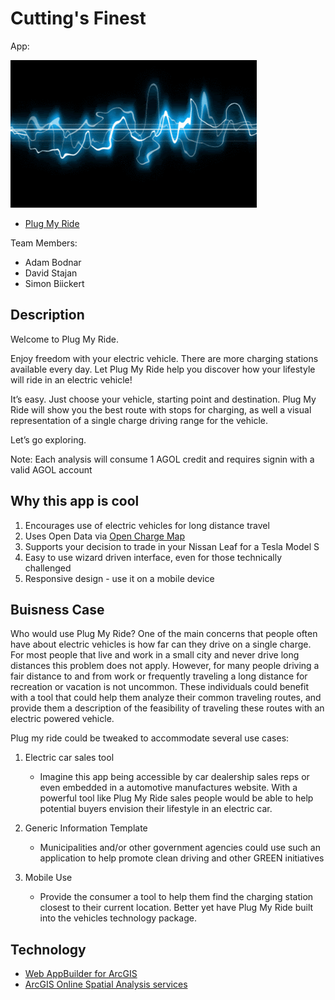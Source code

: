# Cutting's Finest

App:

![My image](https://github.com/EsriCanada/TechTrek_Idol_2014/blob/master/CuttingsFinest/plugmyride/Code/images/Electric-Current.gif)

* [Plug My Ride](http://74.216.225.103/plugmyride)

Team Members:

* Adam Bodnar
* David Stajan
* Simon Biickert

## Description

Welcome to Plug My Ride.

Enjoy freedom with your electric vehicle. There are more charging stations available every day.  Let Plug My Ride help you discover how your lifestyle will ride in an electric vehicle!

It’s easy. Just choose your vehicle, starting point and destination. Plug My Ride will show you the best route with stops for charging, as well a visual representation of a single charge driving range for the vehicle.

Let’s go exploring.


Note: Each analysis will consume 1 AGOL credit and requires signin with a valid AGOL account

## Why this app is cool

1. Encourages use of electric vehicles for long distance travel
2. Uses Open Data via [Open Charge Map](http://openchargemap.org/site/)
3. Supports your decision to trade in your Nissan Leaf for a Tesla Model S
4. Easy to use wizard driven interface, even for those technically challenged
5. Responsive design - use it on a mobile device

## Buisness Case

Who would use Plug My Ride?  One of the main concerns that people often have about electric vehicles is how far can they drive on a single charge.  For most people that live and work in a small city and never drive long distances this problem does not apply.  However, for many people driving a fair distance to and from work or frequently traveling a long distance for recreation or vacation is not uncommon.   These individuals could benefit with a tool that could help them analyze their common traveling routes, and provide them a description of the feasibility of traveling these routes with an electric powered vehicle.  

Plug my ride could be tweaked to accommodate several use cases:

1. Electric car sales tool
	* Imagine this app being accessible by car dealership sales reps or even embedded in a automotive manufactures website.  With a powerful tool like Plug My Ride sales people would be able to help potential buyers envision their lifestyle in an electric car.

2. Generic Information Template
	* Municipalities and/or other government agencies could use such an application to help promote clean driving and other GREEN initiatives

3. Mobile Use
	* Provide the consumer a tool to help them find the charging station closest to their current location.  Better yet have Plug My Ride built into the vehicles technology package. 

## Technology

* [Web AppBuilder for ArcGIS](https://betacommunity.esri.com/callout/?callid=6811D4EE591E41FA91FE743D294B114B)
* [ArcGIS Online Spatial Analysis services](https://developers.arcgis.com/rest/analysis/)